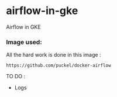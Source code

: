 # airflow-in-gke
Airflow in GKE

### Image used: 

All the hard work is done in this image : 

`https://github.com/puckel/docker-airflow`



TO DO : 
- Logs 
